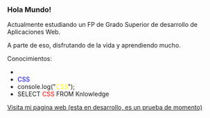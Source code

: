### Hola Mundo!
Actualmente estudiando un FP de Grado Superior de desarrollo de Aplicaciones Web.

A parte de eso, disfrutando de la vida y aprendiendo mucho.

Conocimientos:
- </html>
- <span style="color: blue;">CSS</span>
- console.log("<span style="color: yellow;">CSS</span>");
- SELECT <span style="color: red;">CSS</span> FROM Knlowledge

<a href="https://agabt.com">Visita mi pagina web (esta en desarrollo, es un prueba de momento)</a>

<!--
**agabt/agabt** is a ✨ _special_ ✨ repository because its `README.md` (this file) appears on your GitHub profile.

Here are some ideas to get you started:

- 🔭 I’m currently working on ...
- 🌱 I’m currently learning ...
- 👯 I’m looking to collaborate on ...
- 🤔 I’m looking for help with ...
- 💬 Ask me about ...
- 📫 How to reach me: ...
- 😄 Pronouns: ...
- ⚡ Fun fact: ...
-->
